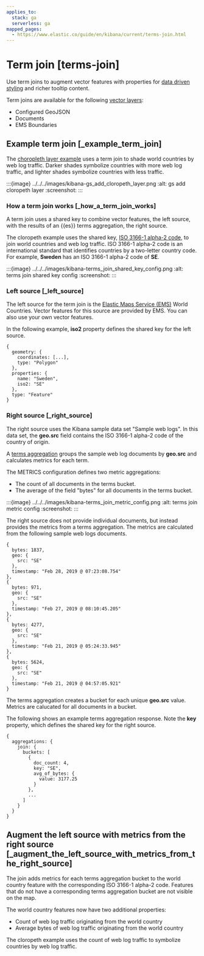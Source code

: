 ```yaml
---
applies_to:
  stack: ga
  serverless: ga
mapped_pages:
  - https://www.elastic.co/guide/en/kibana/current/terms-join.html
---
```


# Term join [terms-join]

Use term joins to augment vector features with properties for [data driven styling](vector-style.md#maps-vector-style-data-driven) and richer tooltip content.

Term joins are available for the following [vector layers](vector-layer.md):

* Configured GeoJSON
* Documents
* EMS Boundaries

## Example term join [_example_term_join]

The [choropleth layer example](maps-getting-started.md#maps-add-choropleth-layer) uses a term join to shade world countries by web log traffic. Darker shades symbolize countries with more web log traffic, and lighter shades symbolize countries with less traffic.

:::{image} ../../../images/kibana-gs_add_cloropeth_layer.png
:alt: gs add cloropeth layer
:screenshot:
:::

### How a term join works [_how_a_term_join_works]

A term join uses a shared key to combine vector features, the left source, with the results of an {{es}} terms aggregation, the right source.

The cloropeth example uses the shared key, [ISO 3166-1 alpha-2 code](https://wikipedia.org/wiki/ISO_3166-1_alpha-2), to join world countries and web log traffic. ISO 3166-1 alpha-2 code is an international standard that identifies countries by a two-letter country code. For example, **Sweden** has an ISO 3166-1 alpha-2 code of **SE**.

:::{image} ../../../images/kibana-terms_join_shared_key_config.png
:alt: terms join shared key config
:screenshot:
:::


### Left source [_left_source]

The left source for the term join is the [Elastic Maps Service (EMS)](https://www.elastic.co/elastic-maps-service) World Countries. Vector features for this source are provided by EMS. You can also use your own vector features.

In the following example, **iso2** property defines the shared key for the left source.

```
{
  geometry: {
    coordinates: [...],
    type: "Polygon"
  },
  properties: {
    name: "Sweden",
    iso2: "SE"
  },
  type: "Feature"
}
```


### Right source [_right_source]

The right source uses the Kibana sample data set "Sample web logs". In this data set, the **geo.src** field contains the ISO 3166-1 alpha-2 code of the country of origin.

A [terms aggregation](elasticsearch://reference/data-analysis/aggregations/search-aggregations-bucket-terms-aggregation.md) groups the sample web log documents by **geo.src** and calculates metrics for each term.

The METRICS configuration defines two metric aggregations:

* The count of all documents in the terms bucket.
* The average of the field "bytes" for all documents in the terms bucket.

:::{image} ../../../images/kibana-terms_join_metric_config.png
:alt: terms join metric config
:screenshot:
:::

The right source does not provide individual documents, but instead provides the metrics from a terms aggregation. The metrics are calculated from the following sample web logs documents.

```
{
  bytes: 1837,
  geo: {
    src: "SE"
  },
  timestamp: "Feb 28, 2019 @ 07:23:08.754"
},
{
  bytes: 971,
  geo: {
    src: "SE"
  },
  timestamp: "Feb 27, 2019 @ 08:10:45.205"
},
{
  bytes: 4277,
  geo: {
    src: "SE"
  },
  timestamp: "Feb 21, 2019 @ 05:24:33.945"
},
{
  bytes: 5624,
  geo: {
    src: "SE"
  },
  timestamp: "Feb 21, 2019 @ 04:57:05.921"
}
```

The terms aggregation creates a bucket for each unique **geo.src** value. Metrics are calucated for all documents in a bucket.

The following shows an example terms aggregation response. Note the **key** property, which defines the shared key for the right source.

```
{
  aggregations: {
    join: {
      buckets: [
        {
          doc_count: 4,
          key: "SE",
          avg_of_bytes: {
            value: 3177.25
          }
        },
        ...
      ]
    }
  }
}
```



## Augment the left source with metrics from the right source [_augment_the_left_source_with_metrics_from_the_right_source]

The join adds metrics for each terms aggregation bucket to the world country feature with the corresponding ISO 3166-1 alpha-2 code. Features that do not have a corresponding terms aggregation bucket are not visible on the map.

The world country features now have two additional properties:

* Count of web log traffic originating from the world country
* Average bytes of web log traffic originating from the world country

The cloropeth example uses the count of web log traffic to symbolize countries by web log traffic.


